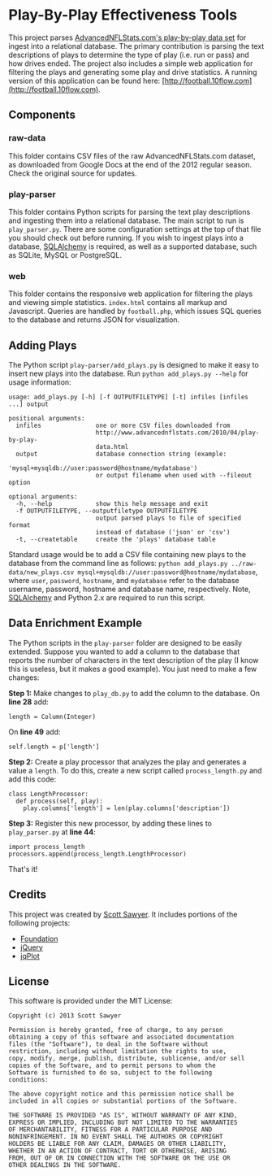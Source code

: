 Play-By-Play Effectiveness Tools
================================

This project parses [AdvancedNFLStats.com's play-by-play data set](http://www.advancednflstats.com/2010/04/play-by-play-data.html) for ingest into a relational database. The primary contribution is parsing the text descriptions of plays to determine the type of play (i.e. run or pass) and how drives ended. The project also includes a simple web application for filtering the plays and generating some play and drive statistics. A running version of this application can be found here: [http://football.10flow.com](http://football.10flow.com).

Components
----------

### raw-data

This folder contains CSV files of the raw AdvancedNFLStats.com dataset, as downloaded from Google Docs at the end of the 2012 regular season. Check the original source for updates.

### play-parser

This folder contains Python scripts for parsing the text play descriptions and ingesting them into a relational database. The main script to run is `play_parser.py`. There are some configuration settings at the top of that file you should check out before running. If you wish to ingest plays into a database, [SQLAlchemy](http://www.sqlalchemy.org) is required, as well as a supported database, such as SQLite, MySQL or PostgreSQL.

### web

This folder contains the responsive web application for filtering the plays and viewing simple statistics. `index.html` contains all markup and Javascript. Queries are handled by `football.php`, which issues SQL queries to the database and returns JSON for visualization.

Adding Plays
------------

The Python script `play-parser/add_plays.py` is designed to make it easy to insert new plays into the database. Run `python add_plays.py --help` for usage information:

	usage: add_plays.py [-h] [-f OUTPUTFILETYPE] [-t] infiles [infiles ...] output
	
	positional arguments:
	  infiles               one or more CSV files downloaded from
	                        http://www.advancednflstats.com/2010/04/play-by-play-
	                        data.html
	  output                database connection string (example:
	                        'mysql+mysqldb://user:password@hostname/mydatabase')
	                        or output filename when used with --fileout option
	
	optional arguments:
	  -h, --help            show this help message and exit
	  -f OUTPUTFILETYPE, --outputfiletype OUTPUTFILETYPE
	                        output parsed plays to file of specified format
	                        instead of database ('json' or 'csv')
	  -t, --createtable     create the 'plays' database table

Standard usage would be to add a CSV file containing new plays to the database from the command line as follows: `python add_plays.py ../raw-data/new_plays.csv mysql+mysqldb://user:password@hostname/mydatabase`, where `user`, `password`, `hostname`, and `mydatabase` refer to the database username, password, hostname and database name, respectively. Note, [SQLAlchemy](http://www.sqlalchemy.org) and Python 2.x are required to run this script.

Data Enrichment Example
-----------------------

The Python scripts in the `play-parser` folder are designed to be easily extended. Suppose you wanted to add a column to the database that reports the number of characters in the text description of the play (I know this is useless, but it makes a good example). You just need to make a few changes:

**Step 1:** Make changes to `play_db.py` to add the column to the database. On **line 28** add:

	length = Column(Integer)

On **line 49** add:

	self.length = p['length']

**Step 2:** Create a play processor that analyzes the play and generates a value a `length`. To do this, create a new script called `process_length.py` and add this code:

	class LengthProcessor:
	  def process(self, play):
	    play.columns['length'] = len(play.columns['description'])

**Step 3:** Register this new processor, by adding these lines to `play_parser.py` at **line 44**:

	import process_length
	processors.append(process_length.LengthProcessor)

That's it!

Credits
-------

This project was created by [Scott Sawyer](http://www.10flow.com). It includes portions of the following projects:

- [Foundation](http://foundation.zurb.com)
- [jQuery](http://www.jquery.com)
- [jqPlot](http://www.jqplot.com)

License
-------

This software is provided under the MIT License:

	Copyright (c) 2013 Scott Sawyer
	
	Permission is hereby granted, free of charge, to any person
	obtaining a copy of this software and associated documentation
	files (the "Software"), to deal in the Software without
	restriction, including without limitation the rights to use,
	copy, modify, merge, publish, distribute, sublicense, and/or sell
	copies of the Software, and to permit persons to whom the
	Software is furnished to do so, subject to the following
	conditions:
	
	The above copyright notice and this permission notice shall be
	included in all copies or substantial portions of the Software.
	
	THE SOFTWARE IS PROVIDED "AS IS", WITHOUT WARRANTY OF ANY KIND,
	EXPRESS OR IMPLIED, INCLUDING BUT NOT LIMITED TO THE WARRANTIES
	OF MERCHANTABILITY, FITNESS FOR A PARTICULAR PURPOSE AND
	NONINFRINGEMENT. IN NO EVENT SHALL THE AUTHORS OR COPYRIGHT
	HOLDERS BE LIABLE FOR ANY CLAIM, DAMAGES OR OTHER LIABILITY,
	WHETHER IN AN ACTION OF CONTRACT, TORT OR OTHERWISE, ARISING
	FROM, OUT OF OR IN CONNECTION WITH THE SOFTWARE OR THE USE OR
	OTHER DEALINGS IN THE SOFTWARE.
